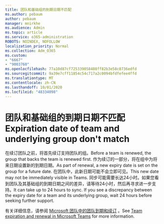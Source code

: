 ```yaml
---
title: 团队和基础组的到期日期不匹配
ms.author: pebaum
author: pebaum
manager: mnirkhe
ms.audience: Admin
ms.topic: article
ms.service: o365-administration
ROBOTS: NOINDEX, NOFOLLOW
localization_priority: Normal
ms.collection: Adm_O365
ms.custom:
- "6667"
- "9003760"
ms.openlocfilehash: 77a10d87cf725339058408ff82b3e58c0736edfd
ms.sourcegitcommit: 9a39e7cff11854c54c717a2c0094bfdfefee4ffd
ms.translationtype: MT
ms.contentlocale: zh-CN
ms.lasthandoff: 10/01/2020
ms.locfileid: "48334098"
---
```

# <a name="expiration-date-of-team-and-underlying-group-dont-match"></a><span data-ttu-id="cf4fd-102">团队和基础组的到期日期不匹配</span><span class="sxs-lookup"><span data-stu-id="cf4fd-102">Expiration date of team and underlying group don't match</span></span>

<span data-ttu-id="cf4fd-103">在续订团队之前，将首先续订支持团队的组。</span><span class="sxs-lookup"><span data-stu-id="cf4fd-103">Before a team is renewed, the group that backs the team is renewed first.</span></span> <span data-ttu-id="cf4fd-104">作为续订的一部分，将在组中为将来日期设置新的到期日期。</span><span class="sxs-lookup"><span data-stu-id="cf4fd-104">As part of renewal, a new expiry date is set on the group for a future date.</span></span> <span data-ttu-id="cf4fd-105">在团队中，此新日期可能不会立即可见。</span><span class="sxs-lookup"><span data-stu-id="cf4fd-105">This new date may not be immediately visible in Teams.</span></span> <span data-ttu-id="cf4fd-106">同步可能需要长达24小时。如果您看到团队及其基础组的到期日期之间的差异，请等待24小时，然后再寻求进一步支持。</span><span class="sxs-lookup"><span data-stu-id="cf4fd-106">It can take up to 24 hours to sync. If you see a discrepancy between the expiry date for a team and its underlying group, wait 24 hours before seeking further support.</span></span>  

<span data-ttu-id="cf4fd-107">有关详细信息，请参阅 [Microsoft 团队中的团队到期和续订](https://docs.microsoft.com/microsoftteams/team-expiration-renewal)  。</span><span class="sxs-lookup"><span data-stu-id="cf4fd-107">See [Team expiration and renewal in Microsoft Teams](https://docs.microsoft.com/microsoftteams/team-expiration-renewal)  for more information.</span></span>
